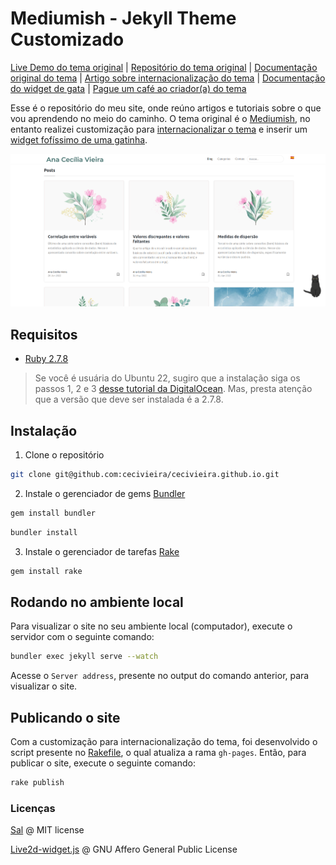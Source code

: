 # Mediumish - Jekyll Theme Customizado

[Live Demo do tema original](https://wowthemesnet.github.io/mediumish-theme-jekyll/) | [Repositório do tema original](https://github.com/wowthemesnet/mediumish-theme-jekyll/) | [Documentação original do tema](https://bootstrapstarter.com/template-mediumish-bootstrap-jekyll/) | [Artigo sobre internacionalização do tema](https://cecivieira.com/criando-site-multilingue-com-jekyll/) | [Documentação do widget de gata](https://github.com/xiazeyu/live2d-widget.js) | [Pague um café ao criador(a) do tema](https://www.wowthemes.net/donate/)

Esse é o repositório do meu site, onde reúno artigos e tutoriais sobre o que vou aprendendo no meio do caminho. O tema original é o [Mediumish](https://github.com/wowthemesnet/mediumish-theme-jekyll/), no entanto realizei customização para [internacionalizar o tema](https://cecivieira.com/criando-site-multilingue-com-jekyll/) e inserir um [widget fofíssimo de uma gatinha](https://github.com/xiazeyu/live2d-widget.js).

![mediumish customizado](assets/images/template-imagem.png)


## Requisitos

- [Ruby 2.7.8](https://www.ruby-lang.org/en/)

> Se você é usuária do Ubuntu 22, sugiro que a instalação siga os passos 1, 2 e 3 [desse tutorial da DigitalOcean](https://www.digitalocean.com/community/tutorials/how-to-install-ruby-on-rails-with-rbenv-on-ubuntu-22-04). Mas, presta atenção que a versão que deve ser instalada é a 2.7.8.


## Instalação

1. Clone o repositório
```bash
git clone git@github.com:cecivieira/cecivieira.github.io.git
```

2. Instale o gerenciador de gems [Bundler](https://bundler.io/)
```bash
gem install bundler
```
```bash
bundler install
```

3. Instale o gerenciador de tarefas [Rake](https://ruby.github.io/rake/)
```bash
gem install rake
```


## Rodando no ambiente local

Para visualizar o site no seu ambiente local (computador), execute o servidor com o seguinte comando:

```bash
bundler exec jekyll serve --watch
```

Acesse o `Server address`, presente no output do comando anterior, para visualizar o site.


## Publicando o site

Com a customização para internacionalização do tema, foi desenvolvido o script presente no [Rakefile](Rakefile), o qual atualiza a rama `gh-pages`. Então, para publicar o site, execute o seguinte comando:

```bash
rake publish
```


### Licenças

[Sal](https://www.wowthemes.net) @ MIT license

[Live2d-widget.js](https://github.com/xiazeyu/live2d-widget.js) @ GNU Affero General Public License
